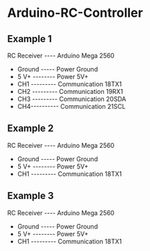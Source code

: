 # Arduino-RC-Controller

## Example 1

RC Receiver   ----   Arduino Mega 2560
- Ground ----- Power Ground
- 5 V+  -------- Power 5V+ 
- CH1 --------- Communication 18TX1
- CH2 --------- Communication 19RX1
- CH3 --------- Communication 20SDA
- CH4---------- Communication 21SCL
##

## Example 2

RC Receiver   ----   Arduino Mega 2560
- Ground ----- Power Ground
- 5 V+  -------- Power 5V+ 
- CH1 --------- Communication 18TX1


## Example 3

RC Receiver   ----   Arduino Mega 2560
- Ground ----- Power Ground
- 5 V+  -------- Power 5V+ 
- CH1 --------- Communication 18TX1
  

